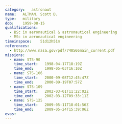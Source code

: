 ```yaml
---
category:	astronaut
name:	ALTMAN, Scott D.
type:	military
dob:	1959-08-15
qualifications:
  - BSc in aeronautical & astronautical engineering
  - MSc in aeronautical engineering
timeinspace:	51d12h51m
references:
  - http://www.nasa.gov/pdf/740566main_current.pdf
missions:
  - name: STS-90
    time_start:   1998-04-17T18:19Z
    time_end:     1998-05-03T16:10Z
  - name: STS-106
    time_start:   2000-09-08T12:45:47Z
    time_end:     2000-09-19T07:57Z
  - name: STS-109
    time_start:   2002-03-01T11:22:02Z
    time_end:     2002-03-12T09:33:11Z
  - name: STS-125
    time_start:   2009-05-11T18:01:56Z
    time_end:     2009-05-24T15:39:06Z
evas:
---
```

